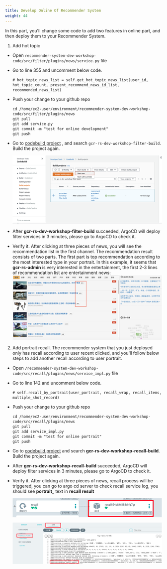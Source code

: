 ```yaml
---
title: Develop Online Of Recommender System
weight: 44
---
```


In this part, you'll change some code to add two features in online part, and then deploy them to your Recommender System.

1. Add hot topic
- Open `recommender-system-dev-workshop-code/src/filter/plugins/news/service.py` file
- Go to line 355 and uncomment below code.
    ```
    # hot_topic_news_list = self.get_hot_topic_news_list(user_id, hot_topic_count, present_recommend_news_id_list, recommended_news_list)
    ```
- Push your change to your github repo

    ```
    cd /home/ec2-user/environment/recommender-system-dev-workshop-code/src/filter/plugins/news
    git pull
    git add service.py
    git commit -m "test for online development"
    git push
    ```

- Go to [codebuild project](https://console.aws.amazon.com/codesuite/codebuild/projects) , and search `gcr-rs-dev-workshop-filter-build`. Build the project again.
  
  ![Build-Filter-Codebuild](/images/build-filter-codebuild.png)
  
- After **gcr-rs-dev-workshop-filter-build** succeeded, ArgoCD will deploy filter services in 3 minutes, please go to ArgoCD to check it.
- Verify it.
After clicking at three pieces of news, you will see the recommendation list in the first channel. The recommendation result consists of two parts. The first 
part is top recommendation according to the most interested type in your portrait. In this example, it seems that **gcr-rs-admin** is very interested in
the entertainment, the first 2-3 lines of recommendation list are entertainment news:
![Top-Type-News](/images/top-type-news.png)

2. Add portrait recall. The recommender system that you just deployed only has recall according to user recent clicked, and you'll follow below steps to add another recall according to user portrait.
- Open `/recommender-system-dev-workshop-code/src/recall/plugins/news/service_impl.py` file
- Go to line 142 and uncomment below code.
    ```
    # self.recall_by_portrait(user_portrait, recall_wrap, recall_items, multiple_shot_record)
    ```
- Push your change to your github repo

    ```
    cd /home/ec2-user/environment/recommender-system-dev-workshop-code/src/recall/plugins/news
    git pull
    git add service_impl.py
    git commit -m "test for online portrait"
    git push
    ```

- Go to [codebuild project](https://console.aws.amazon.com/codesuite/codebuild/projects) and search **gcr-rs-dev-workshop-recall-build**.  Build the project again.
- After **gcr-rs-dev-workshop-recall-build** succeeded, ArgoCD will deploy filter services in 3 minutes, please go to ArgoCD to check it.
- Verify it. After clicking at three pieces of news, recall process will be triggered, you can go to argo cd server to check recall service log, you should see **portrait_** text in **recall result**

    ![check-recall-service](/images/check-recall-service.png)

    ![recall-log](/images/recall-log.png)

